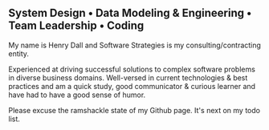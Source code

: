 ## System Design • Data Modeling & Engineering • Team Leadership • Coding

My name is Henry Dall and Software Strategies is my consulting/contracting entity.

Experienced at driving successful solutions to complex software problems in diverse business domains. Well-versed in current technologies & best practices and am a quick study, good communicator & curious learner and have had to have a good sense of humor.

Please excuse the ramshackle state of my Github page.  It's next on my todo list.
